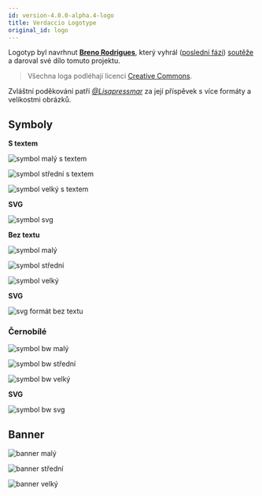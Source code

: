 ```yaml
---
id: version-4.0.0-alpha.4-logo
title: Verdaccio Logotype
original_id: logo
---
```


Logotyp byl navrhnut **[Breno Rodrigues](https://github.com/rodriguesbreno)**, který vyhrál ([poslední fázi](https://github.com/verdaccio/verdaccio/issues/328)) [soutěže](https://github.com/verdaccio/verdaccio/issues/237) a daroval své dílo tomuto projektu.

> Všechna loga podléhají licenci [Creative Commons](https://github.com/verdaccio/verdaccio/blob/master/LICENSE-docs).

Zvláštní poděkování patří *[@Lisapressmar](https://github.com/Lisapressmar)* za její příspěvek s více formáty a velikostmi obrázků.

## Symboly

**S textem**

![symbol malý s textem](assets/logo/symbol/png/logo-small-header-bottom.png)

![symbol střední s textem](assets/logo/symbol/png/logo-small-header-bottom@2x.png)

![symbol velký s textem](assets/logo/symbol/png/logo-small-header-bottom@3x.png)

**SVG**

![symbol svg](assets/logo/symbol/svg/logo-small-header-bottom.svg)

**Bez textu**

![symbol malý](assets/logo/symbol/png/verdaccio-tiny.png)

![symbol střední](assets/logo/symbol/png/verdaccio-tiny@2x.png)

![symbol velký](assets/logo/symbol/png/verdaccio-tiny@3x.png)

**SVG**

![svg formát bez textu](assets/logo/symbol/svg/verdaccio-tiny.svg)

### Černobílé

![symbol bw malý](assets/logo/symbol/png/verdaccio-blackwhite.png)

![symbol bw střední](assets/logo/symbol/png/verdaccio-blackwhite@2x.png)

![symbol bw velký](assets/logo/symbol/png/verdaccio-blackwhite@3x.png)

**SVG**

![symbol bw svg](assets/logo/symbol/svg/verdaccio-blackwhite.svg)

## Banner

![banner malý](assets/logo/banner/png/verdaccio-banner.png)

![banner střední](assets/logo/banner/png/verdaccio-banner@2x.png)

![banner velký](assets/logo/banner/png/verdaccio-banner@3x.png)